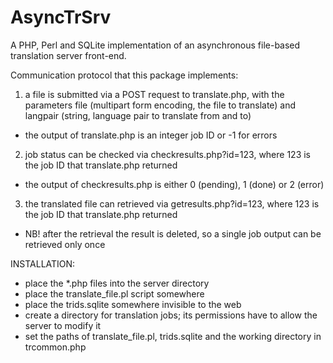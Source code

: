 AsyncTrSrv
==========

A PHP, Perl and SQLite implementation of an asynchronous file-based translation server front-end.

Communication protocol that this package implements:
1. a file is submitted via a POST request to translate.php,
   with the parameters file (multipart form encoding, the file to translate) and langpair (string, language pair to
   translate from and to)
- the output of translate.php is an integer job ID or -1 for errors

2. job status can be checked via checkresults.php?id=123, where 123 is the job ID that translate.php returned
- the output of checkresults.php is either 0 (pending), 1 (done) or 2 (error)

3. the translated file can retrieved via getresults.php?id=123, where 123 is the job ID that translate.php returned
- NB! after the retrieval the result is deleted, so a single job output can be retrieved only once

INSTALLATION:
- place the \*.php files into the server directory
- place the translate\_file.pl script somewhere
- place the trids.sqlite somewhere invisible to the web
- create a directory for translation jobs; its permissions have to allow the server to modify it
- set the paths of translate\_file.pl, trids.sqlite and the working directory in trcommon.php
